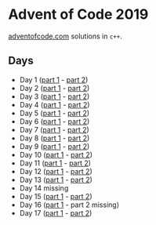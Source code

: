 # Advent of Code 2019

[adventofcode.com](adventofcode.com) solutions in `c++`.

## Days
* Day 1 ([part 1](2019/day1/1_1.cpp) - [part 2](2019/day1/1_2.cpp))
* Day 2 ([part 1](2019/day2/2_1.cpp) - [part 2](2019/day2/2_2.cpp))
* Day 3 ([part 1](2019/day3/3_1.cpp) - [part 2](2019/day3/3_2.cpp))
* Day 4 ([part 1](2019/day4/4_1.cpp) - [part 2](2019/day4/4_2.cpp))
* Day 5 ([part 1](2019/day5/5_1.cpp) - [part 2](2019/day5/5_2.cpp))
* Day 6 ([part 1](2019/day6/6_1.cpp) - [part 2](2019/day6/6_2.cpp))
* Day 7 ([part 1](2019/day7/7_1.cpp) - [part 2](2019/day7/7_2.cpp))
* Day 8 ([part 1](2019/day8/8_1.cpp) - [part 2](2019/day8/8_2.cpp))
* Day 9 ([part 1](2019/day9/9_1.cpp) - [part 2](2019/day9/9_2.cpp))
* Day 10 ([part 1](2019/day10/10_1.cpp) - [part 2](2019/day10/10_2.cpp))
* Day 11 ([part 1](2019/day11/11_1.cpp) - [part 2](2019/day11/11_2.cpp))
* Day 12 ([part 1](2019/day12/12_1.cpp) - [part 2](2019/day12/12_2.cpp))
* Day 13 ([part 1](2019/day13/13_1.cpp) - [part 2](2019/day13/13_2.cpp))
* Day 14 missing
* Day 15 ([part 1](2019/day15/15_1.cpp) - [part 2](2019/day15/15_2.cpp))
* Day 16 ([part 1](2019/day16/16_1.cpp) - part 2 missing)
* Day 17 ([part 1](2019/day17/17_1.cpp) - [part 2](2019/day17/17_2.cpp))
